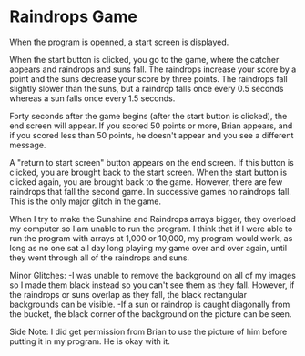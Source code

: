 Raindrops Game
==============

When the program is openned, a start screen is displayed.

When the start button is clicked, you go to the game, where the catcher appears and raindrops and suns fall. The raindrops increase your score by a point and the suns decrease your score by three points. The raindrops fall slightly slower than the suns, but a raindrop falls once every 0.5 seconds whereas a sun falls once every 1.5 seconds.

Forty seconds after the game begins (after the start button is clicked), the end screen will appear. If you scored 50 points or more, Brian appears, and if you scored less than 50 points, he doesn't appear and you see a different message.

A "return to start screen" button appears on the end screen. If this button is clicked, you are brought back to the start screen. When the start button is clicked again, you are brought back to the game. However, there are few raindrops that fall the second game. In successive games no raindrops fall. This is the only major glitch in the game.

When I try to make the Sunshine and Raindrops arrays bigger, they overload my computer so I am unable to run the program. I think that if I were able to run the program with arrays at 1,000 or 10,000, my program would work, as long as no one sat all day long playing my game over and over again, until they went through all of the raindrops and suns.

Minor Glitches:
-I was unable to remove the background on all of my images so I made them black instead so you can't see them as they fall. However, if the raindrops or suns overlap as they fall, the black rectangular backgrounds can be visible.
-If a sun or raindrop is caught diagonally from the bucket, the black corner of the background on the picture can be seen.

Side Note: I did get permission from Brian to use the picture of him before putting it in my program. He is okay with it.


